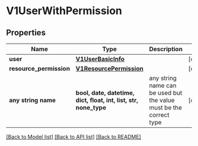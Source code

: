 # V1UserWithPermission


## Properties
Name | Type | Description | Notes
------------ | ------------- | ------------- | -------------
**user** | [**V1UserBasicInfo**](V1UserBasicInfo.md) |  | [optional] 
**resource_permission** | [**V1ResourcePermission**](V1ResourcePermission.md) |  | [optional] 
**any string name** | **bool, date, datetime, dict, float, int, list, str, none_type** | any string name can be used but the value must be the correct type | [optional]

[[Back to Model list]](../README.md#documentation-for-models) [[Back to API list]](../README.md#documentation-for-api-endpoints) [[Back to README]](../README.md)


